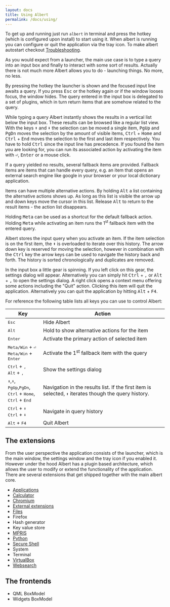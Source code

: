 ```yaml
---
layout: docs
title: Using Albert
permalink: /docs/using/
---
```


To get up and running just run `albert` in terminal and press the hotkey (which is configured upon install) to start using it. When albert is running you can configure or quit the application via the tray icon. To make albert autostart checkout [Troubleshooting](/docs/faq).

As you would expect from a launcher, the main use case is to type a query into an input box and finally to interact with some sort of results. Actually there is not much more Albert allows you to do - launching things. No more, no less.

By pressing the hotkey the launcher is shown and the focused input line awaits a query. If you press <kbd>Esc</kbd> or the hotkey again or if the window looses focus, the window hides. The query entered in the input box is delegated to a set of plugins, which in turn return items that are somehow related to the query.

While typing a query Albert instantly shows the results in a vertical list below the input box. These results can be browsed like a regular list view. With the keys <kbd>⬆</kbd> and <kbd>⬇</kbd> the selection can be moved a single item, <kbd>PgUp</kbd> and <kbd>PgDn</kbd> moves the selection by the amount of visible items, <kbd>Ctrl</kbd> + <kbd>Home</kbd> and <kbd>Ctrl</kbd> + <kbd>End</kbd> moves the selection to the first and last item respectively. You have to hold <kbd>Ctrl</kbd> since the input line has precedence. If you found the item you are looking for, you can run its associated action by activating the item with <kbd>⏎</kbd>, <kbd>Enter</kbd> or a mouse click.

If a query yielded no results, several fallback items are provided. Fallback items are items that can handle every query, e.g. an item that opens an external search engine like google in your browser or your local dictionary application.

Items can have multiple alternative actions. By holding <kbd>Alt</kbd> a list containing the alternative actions shows up. As long as this list is visible the arrow up and down keys move the cursor in this list. Release <kbd>Alt</kbd> to return to the result items - the action list disappears.

Holding <kbd>Meta</kbd> can be used as a shortcut for the default fallback action. Holding <kbd>Meta</kbd> while activating an item runs the 1<sup>st</sup> fallback item with the entered query.

Albert stores the input query when you activate an item. If the item selection is on the first item, the <kbd>⬆</kbd> is overloaded to iterate over this history. The arrow down key is reserved for moving the selection, however in combination with the <kbd>Ctrl</kbd> key the arrow keys can be used to navigate the history back and forth. The history is sorted chronologically and duplicates are removed.

In the input box a little gear is spinning. If you left click on this gear, the settings dialog will appear. Alternatively you can simply hit <kbd>Ctrl</kbd> + <kbd>,</kbd> or <kbd>Alt</kbd> + <kbd>,</kbd> to open the settings dialog. A right click opens a context menu offering some actions including the
"Quit" action. Clicking this item will quit the application. Alternatively you
can quit the application by hitting <kbd>Alt</kbd> + <kbd>F4</kbd>.

For reference the following table lists all keys you can use to control Albert:

Key  | Action
------------- | -------------
<kbd>Esc</kbd> | Hide Albert
<kbd>Alt</kbd>  | Hold to show alternative actions for the item
<kbd>Enter</kbd> | Activate the primary action of selected item
<kbd>Meta/Win</kbd> + <kbd>⏎</kbd><br><kbd>Meta/Win</kbd> + <kbd>Enter</kbd> | Activate the 1<sup>st</sup> fallback item with the query
<kbd>Ctrl</kbd> + <kbd>,</kbd><br><kbd>Alt</kbd> + <kbd>,</kbd> | Show the settings dialog
<kbd>⬆</kbd>,<kbd>⬇</kbd>,<br><kbd>PgUp</kbd>,<kbd>PgDn</kbd>,<br><kbd>Ctrl</kbd> + <kbd>Home</kbd>,<br><kbd>Ctrl</kbd> + <kbd>End</kbd> | Navigation in the results list. If the first item is selected, <kbd>⬆</kbd> iterates though the query history.
<kbd>Ctrl</kbd> + <kbd>⬆</kbd><br><kbd>Ctrl</kbd> + <kbd>⬇</kbd> | Navigate in query history
<kbd>Alt</kbd> + <kbd>F4</kbd> | Quit Albert

## The extensions

From the user perspective the application consists of the launcher, which is the main window, the settings window and the tray icon if you enabled it. However under the hood Albert has a plugin based architecture, which allows the user to modify or extend the functionality of the application.
There are several extensions that get shipped together with the main albert core.

- [Applications](/docs/extensions/applications/)
- [Calculator](/docs/extensions/calculator/)
- [Chromium](/docs/extensions/chromium/)
- [External extensions](/docs/extensions/external/)
- [Files](/docs/extensions/files/)
- Firefox
- Hash generator
- Key value store
- [MPRIS](/docs/extensions/mpris/)
- [Python](/docs/extensions/python/)
- [Secure Shell](/docs/extensions/ssh/)
- System
- Terminal
- [VirtualBox](/docs/extensions/virtualbox/)
- [Websearch](/docs/extensions/websearch/)

## The frontends

- QML BoxModel
- Widgets BoxModel
